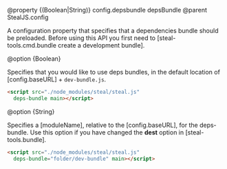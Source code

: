 @property {(Boolean|String)} config.depsbundle depsBundle
@parent StealJS.config

A configuration property that specifies that a dependencies bundle should be preloaded. Before using this API you first need to [steal-tools.cmd.bundle create a development bundle].

@option {Boolean}

Specifies that you would like to use deps bundles, in the default location of [config.baseURL] + `dev-bundle.js`.

```html
<script src="./node_modules/steal/steal.js"
  deps-bundle main></script>
```

@option {String}

Specifies a [moduleName], relative to the [config.baseURL], for the deps-bundle. Use this option if you have changed the __dest__ option in [steal-tools.bundle].

```html
<script src="./node_modules/steal/steal.js"
  deps-bundle="folder/dev-bundle" main></script>
```

